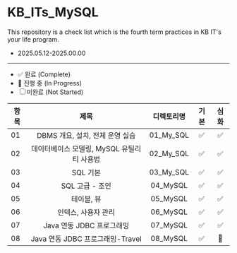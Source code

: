 # KB_ITs_MySQL

This repository is a check list which is the fourth term practices in KB IT's your life program.
- 2025.05.12-2025.00.00

---
- ✅ 완료 (Complete)
- 🔄 진행 중 (In Progress)
- ☐ 미완료 (Not Started)

| 항목 |  제목  | 디렉토리명 | 기본 | 심화 |
|------|:----:|:----:|:----:|:----:|
| 01 |DBMS 개요, 설치, 전체 운영 실습 | 01_My_SQL | ✅ | ✅ |
| 02 |데이터베이스 모델링, MySQL 유틸리티 사용법 | 02_My_SQL | ✅ | ✅ |
| 03 |SQL 기본 | 03_My_SQL | ✅ |✅ |
|04|SQL 고급 - 조인|04_MySQL | ✅ | ✅ |
|05|테이블, 뷰|05_MySQL | ✅ | ✅ |
|06|인덱스, 사용자 관리|06_MySQL | ✅ |✅ |
|07|Java 연동 JDBC 프로그래밍|07_MySQL | ✅ | ✅ |
|08| Java 연동 JDBC 프로그래밍-Travel|08_MySQL | ✅ | 🔄 |
